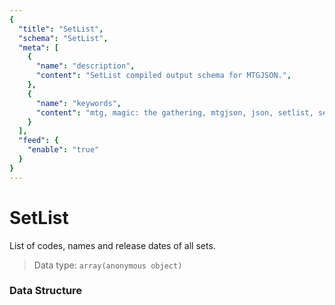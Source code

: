 ```yaml
---
{
  "title": "SetList",
  "schema": "SetList",
  "meta": [
    {
      "name": "description",
      "content": "SetList compiled output schema for MTGJSON.",
    },
    {
      "name": "keywords",
      "content": "mtg, magic: the gathering, mtgjson, json, setlist, set list",
    }
  ],
  "feed": {
    "enable": "true"
  }
}
---
```


# SetList

List of codes, names and release dates of all sets.

> Data type: `array(anonymous object)`  

### Data Structure

<Documentation/>
